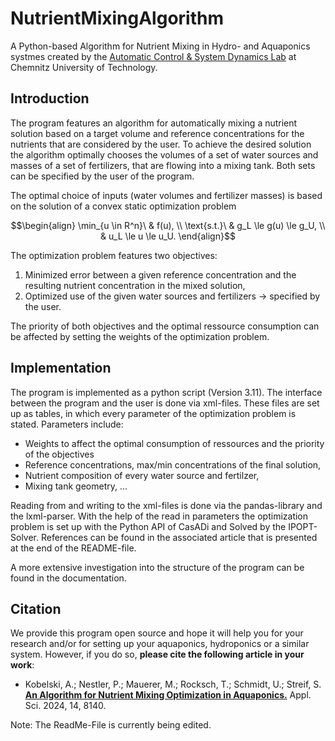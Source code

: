 NutrientMixingAlgorithm
=======================

A Python-based Algorithm for Nutrient Mixing in Hydro- and Aquaponics systmes created by the 
[Automatic Control & System Dynamics Lab](https://www.tu-chemnitz.de/etit/control/index.php.en "ACSD Lab") 
at Chemnitz University of Technology.

Introduction
------------

The program features an algorithm for automatically mixing a nutrient solution based on a target volume and reference concentrations for the nutrients that are considered by the user. To achieve the desired solution the algorithm optimally chooses the volumes of a set of water sources and masses of a set of fertilizers, that are flowing into a mixing tank. Both sets can be specified by the user of the program. 

The optimal choice of inputs (water volumes and fertilizer masses) is based on the solution of a convex static optimization problem

$$\begin{align}
\min_{u \in R^n}\ & f(u), \\
\text{s.t.}\ & g_L \le g(u) \le g_U, \\
& u_L \le u \le u_U.
\end{align}$$

The optimization problem features two objectives:

1. Minimized error between a given reference concentration and the resulting nutrient concentration in the mixed solution,
2. Optimized use of the given water sources and fertilizers -> specified by the user.

The priority of both objectives and the optimal ressource consumption can be affected by setting the weights of the optimization problem.

Implementation
--------------

The program is implemented as a python script (Version 3.11). The interface between the program and the user is done via xml-files. These files are set up as tables, in which every parameter of the optimization problem is stated. Parameters include:

- Weights to affect the optimal consumption of ressources and the priority of the objectives
- Reference concentrations, max/min concentrations of the final solution,
- Nutrient composition of every water source and fertilzer,
- Mixing tank geometry, ...

Reading from and writing to the xml-files is done via the pandas-library and the lxml-parser. With the help of the read in parameters the optimization problem is set up with the Python API of CasADi and Solved by the IPOPT-Solver. References can be found in the associated article that is presented at the end of the README-file.

A more extensive investigation into the structure of the program can be found in the documentation.

Citation
--------

We provide this program open source and hope it will help you for your research and/or for setting up your aquaponics, hydroponics or a similar system. However, if you do so, **please cite the following article in your work**:

* Kobelski, A.; Nestler, P.; Mauerer, M.; Rocksch, T.; Schmidt, U.; Streif, S. **[An Algorithm for Nutrient Mixing Optimization in Aquaponics.](https://doi.org/10.3390/app14188140)** Appl. Sci. 2024, 14, 8140.  



Note: The ReadMe-File is currently being edited.
